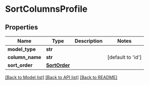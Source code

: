 # SortColumnsProfile

## Properties
Name | Type | Description | Notes
------------ | ------------- | ------------- | -------------
**model_type** | **str** |  | 
**column_name** | **str** |  | [default to 'id']
**sort_order** | [**SortOrder**](SortOrder.md) |  | 

[[Back to Model list]](../README.md#documentation-for-models) [[Back to API list]](../README.md#documentation-for-api-endpoints) [[Back to README]](../README.md)

